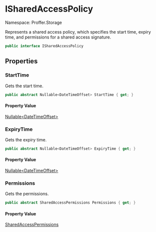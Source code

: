 # ISharedAccessPolicy

Namespace: Proffer.Storage

Represents a shared access policy, which specifies the start time, expiry time, and permissions for a shared access signature.

```csharp
public interface ISharedAccessPolicy
```

## Properties

### **StartTime**

Gets the start time.

```csharp
public abstract Nullable<DateTimeOffset> StartTime { get; }
```

#### Property Value

[Nullable&lt;DateTimeOffset&gt;](https://docs.microsoft.com/en-us/dotnet/api/system.nullable-1)<br>

### **ExpiryTime**

Gets the expiry time.

```csharp
public abstract Nullable<DateTimeOffset> ExpiryTime { get; }
```

#### Property Value

[Nullable&lt;DateTimeOffset&gt;](https://docs.microsoft.com/en-us/dotnet/api/system.nullable-1)<br>

### **Permissions**

Gets the permissions.

```csharp
public abstract SharedAccessPermissions Permissions { get; }
```

#### Property Value

[SharedAccessPermissions](./proffer.storage.sharedaccesspermissions)<br>
